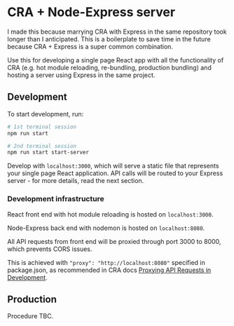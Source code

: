 # CRA + Node-Express server

I made this because marrying CRA with Express in the same repository took longer than I anticipated. This is a boilerplate to save time in the future because CRA + Express is a super common combination.

Use this for developing a single page React app with all the functionality of CRA (e.g. hot module reloading, re-bundling, production bundling) and hosting a server using Express in the same project.

## Development

To start development, run:

```bash
# 1st terminal session
npm run start

# 2nd terminal session
npm run start start-server
```

Develop with `localhost:3000`, which will serve a static file that represents your single page React application. API calls will be routed to your Express server - for more details, read the next section.

### Development infrastructure

React front end with hot module reloading is hosted on `localhost:3000`.

Node-Express back end with nodemon is hosted on `localhost:8080`.

All API requests from front end will be proxied through port 3000 to 8000, which prevents CORS issues.

This is achieved with `"proxy": "http://localhost:8080"` specified in package.json, as recommended in CRA docs [Proxying API Requests in Development](https://create-react-app.dev/docs/proxying-api-requests-in-development/).

## Production

Procedure TBC.